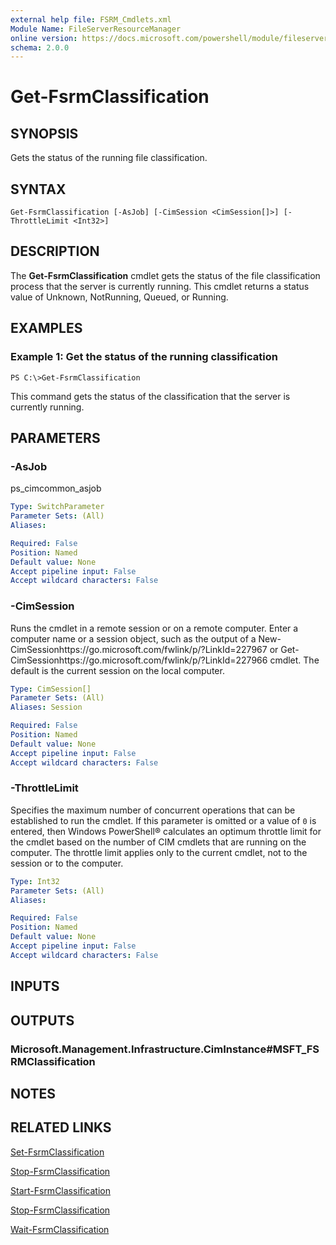 ```yaml
---
external help file: FSRM_Cmdlets.xml
Module Name: FileServerResourceManager
online version: https://docs.microsoft.com/powershell/module/fileserverresourcemanager/get-fsrmclassification?view=windowsserver2012-ps&wt.mc_id=ps-gethelp
schema: 2.0.0
---
```


# Get-FsrmClassification

## SYNOPSIS
Gets the status of the running file classification.

## SYNTAX

```
Get-FsrmClassification [-AsJob] [-CimSession <CimSession[]>] [-ThrottleLimit <Int32>]
```

## DESCRIPTION
The **Get-FsrmClassification** cmdlet gets the status of the file classification process that the server is currently running.
This cmdlet returns a status value of Unknown, NotRunning, Queued, or Running.

## EXAMPLES

### Example 1: Get the status of the running classification
```
PS C:\>Get-FsrmClassification
```

This command gets the status of the classification that the server is currently running.

## PARAMETERS

### -AsJob
ps_cimcommon_asjob

```yaml
Type: SwitchParameter
Parameter Sets: (All)
Aliases: 

Required: False
Position: Named
Default value: None
Accept pipeline input: False
Accept wildcard characters: False
```

### -CimSession
Runs the cmdlet in a remote session or on a remote computer.
Enter a computer name or a session object, such as the output of a New-CimSessionhttps://go.microsoft.com/fwlink/p/?LinkId=227967 or Get-CimSessionhttps://go.microsoft.com/fwlink/p/?LinkId=227966 cmdlet.
The default is the current session on the local computer.

```yaml
Type: CimSession[]
Parameter Sets: (All)
Aliases: Session

Required: False
Position: Named
Default value: None
Accept pipeline input: False
Accept wildcard characters: False
```

### -ThrottleLimit
Specifies the maximum number of concurrent operations that can be established to run the cmdlet.
If this parameter is omitted or a value of `0` is entered, then Windows PowerShell® calculates an optimum throttle limit for the cmdlet based on the number of CIM cmdlets that are running on the computer.
The throttle limit applies only to the current cmdlet, not to the session or to the computer.

```yaml
Type: Int32
Parameter Sets: (All)
Aliases: 

Required: False
Position: Named
Default value: None
Accept pipeline input: False
Accept wildcard characters: False
```

## INPUTS

## OUTPUTS

### Microsoft.Management.Infrastructure.CimInstance#MSFT_FSRMClassification

## NOTES

## RELATED LINKS

[Set-FsrmClassification](./Set-FsrmClassification.md)

[Stop-FsrmClassification](./Stop-FsrmClassification.md)

[Start-FsrmClassification](./Start-FsrmClassification.md)

[Stop-FsrmClassification](./Stop-FsrmClassification.md)

[Wait-FsrmClassification](./Wait-FsrmClassification.md)

